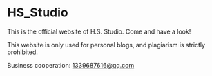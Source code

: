 # HS_Studio

This is the official website of H.S. Studio. Come and have a look!

This website is only used for personal blogs, and plagiarism is strictly prohibited.

Business cooperation: 1339687616@qq.com
